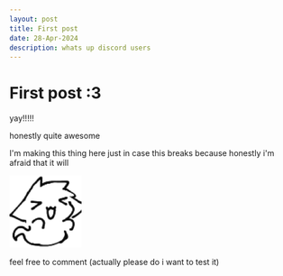 ```yaml
---
layout: post
title: First post
date: 28-Apr-2024
description: whats up discord users
---
```


# First post :3

yay!!!!!

honestly quite awesome

I'm making this thing here just in case this breaks because honestly i'm afraid that it will

<img src="/assets/ghosty.png" class="centered">

feel free to comment (actually please do i want to test it)